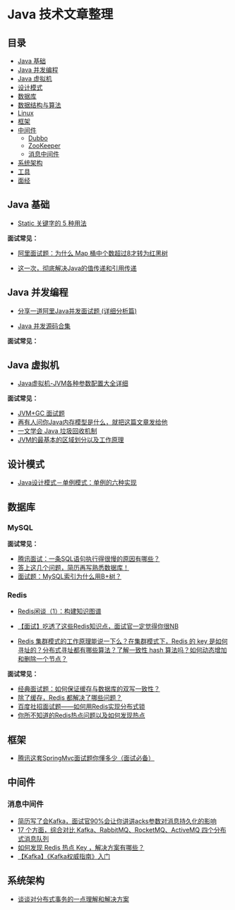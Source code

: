 # Java 技术文章整理

## 目录
- [Java 基础](#java-基础)
- [Java 并发编程](#java-并发编程)
- [Java 虚拟机](#java-虚拟机)
- [设计模式](#设计模式)
- [数据库](#数据库)
- [数据结构与算法](#数据结构与算法)
- [Linux](#linux)
- [框架](#框架)
- [中间件](#中间件)
  - [Dubbo](#dubbo)
  - [ZooKeeper](#zookeeper)
  - [消息中间件](#消息中间件)
- [系统架构]()
- [工具](#工具)
- [面经](#面经)



## Java 基础

- [Static 关键字的 5 种用法](https://mp.weixin.qq.com/s?__biz=MzI3ODcxMzQzMw==&mid=2247488852&idx=2&sn=812067bdf0f0acf1cff83055200ada3d&chksm=eb539062dc241974b25fbb471526f838f9d076761e96dced2a943a21f42606a96866d29ae94d&scene=21#wechat_redirect)



**面试常见：**

- [阿里面试题：为什么 Map 桶中个数超过8才转为红黑树](https://www.jianshu.com/p/f6487d4103d0?utm_campaign=haruki&utm_content=note&utm_medium=reader_share&utm_source=weixin)

- [这一次，彻底解决Java的值传递和引用传递](https://juejin.im/post/5bce68226fb9a05ce46a0476#comment)



## Java 并发编程

- [分享一道阿里Java并发面试题 (详细分析篇)](https://mp.weixin.qq.com/s/wvBziVsRNS7pXyknAHEYKg)

- [Java 并发源码合集](https://mp.weixin.qq.com/s?__biz=MzUzMTA2NTU2Ng==&mid=2247486261&idx=1&sn=bd69f26aadfc826f6313ffbb95e44ee5&chksm=fa497484cd3efd92352d6fb3d05ccbaebca2fafed6f18edbe5be70c99ba088db5c8a7a8080c1&scene=21#wechat_redirect)



**面试常见：**



## Java 虚拟机

- [Java虚拟机-JVM各种参数配置大全详细](https://blog.csdn.net/luckystar92/article/details/77320144)



**面试常见：**

- [JVM+GC 面试题](https://juejin.im/post/5cb872a2e51d456e79545c6c?utm_source=gold_browser_extension)
- [再有人问你Java内存模型是什么，就把这篇文章发给他](https://juejin.im/post/5cad4adc5188251b1f4d87d2#comment)
- [一文学会 Java 垃圾回收机制](https://juejin.im/post/5caf2b5cf265da036c577751#comment)
- [JVM的最基本的区域划分以及工作原理](https://mp.weixin.qq.com/s/zDYphlLpp0hrFbyJbw7umQ)



## 设计模式

- [Java设计模式－单例模式：单例的六种实现](https://juejin.im/post/5ce56e9e518825332d13c266?utm_source=gold_browser_extension)

## 数据库

### MySQL


**面试常见：**

- [腾讯面试：一条SQL语句执行得很慢的原因有哪些？](https://juejin.im/post/5cbed894e51d456e8240dd00?utm_source=gold_browser_extension)
- [答上这几个问题，简历再写熟悉数据库！](https://mp.weixin.qq.com/s/LSdMZD7sPIkdotCw2ZQNjg)
- [面试题：MySQL索引为什么用B+树？](https://juejin.im/post/5ce50d866fb9a07eb94f626c?utm_source=gold_browser_extension)


### Redis

- [Redis闲谈（1）：构建知识图谱](https://juejin.im/post/5cce56cee51d453aa307c80e?utm_source=gold_browser_extension)

- [【面试】吃透了这些Redis知识点，面试官一定觉得你很NB](https://juejin.im/post/5cc6bb975188252e8925f0c8?utm_source=gold_browser_extension#comment)

- [Redis 集群模式的工作原理能说一下么？在集群模式下，Redis 的 key 是如何寻址的？分布式寻址都有哪些算法？了解一致性 hash 算法吗？如何动态增加和删除一个节点？](https://www.javazhiyin.com/22957.html)



**面试常见：**

- [经典面试题：如何保证缓存与数据库的双写一致性？](https://mp.weixin.qq.com/s/ulFxFs_E226oAGEernOjNg)
- [除了缓存，Redis 都解决了哪些问题？](https://mp.weixin.qq.com/s/HUmByMp__slWxoOFdbQCOg)
- [百度社招面试题——如何用Redis实现分布式锁](https://juejin.im/post/5cadf58e6fb9a068973ec722?utm_source=gold_browser_extension)
- [你所不知道的Redis热点问题以及如何发现热点](https://juejin.im/post/5cee39a26fb9a07ed36e8c4c?utm_source=gold_browser_extension)



## 框架

- [腾讯这套SpringMvc面试题你懂多少（面试必备）](https://juejin.im/post/5cc2de6f5188252d9109875d?utm_source=gold_browser_extension)



## 中间件

### 消息中间件
- [简历写了会Kafka，面试官90%会让你讲讲acks参数对消息持久化的影响](https://mp.weixin.qq.com/s/IxS46JAr7D9sBtCDr8pd7A)
- [17 个方面，综合对比 Kafka、RabbitMQ、RocketMQ、ActiveMQ 四个分布式消息队列](https://mp.weixin.qq.com/s/gb4DmxhpdKlY_1wgj5ng2g)
- [如何发现 Redis 热点 Key ，解决方案有哪些？](https://mp.weixin.qq.com/s/3mw5kliTo-4Pzq-PH-ly1w)
- [【Kafka】《Kafka权威指南》入门](https://juejin.im/post/5ce4a0705188253382696dbf?utm_source=gold_browser_extension)



## 系统架构

- [谈谈对分布式事务的一点理解和解决方案](https://mp.weixin.qq.com/s/cBb2htYEs6awfuxrXJznzw)

